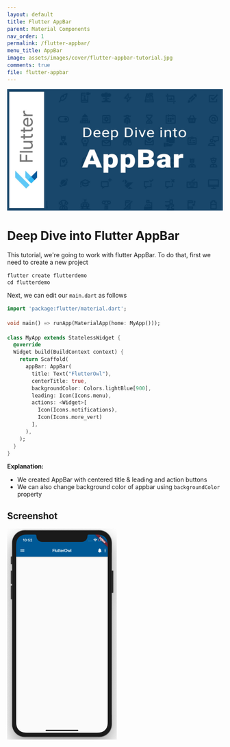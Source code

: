 ```yaml
---
layout: default
title: Flutter AppBar
parent: Material Components
nav_order: 1
permalink: /flutter-appbar/
menu_title: AppBar
image: assets/images/cover/flutter-appbar-tutorial.jpg
comments: true
file: flutter-appbar
---
```


<img src="assets/images/cover/flutter-appbar-tutorial.jpg">

# Deep Dive into Flutter AppBar 

This tutorial, we're going to work with flutter AppBar. To do that, first we need to create a new project

    flutter create flutterdemo
    cd flutterdemo

Next, we can edit our `main.dart` as follows

```dart
import 'package:flutter/material.dart';

void main() => runApp(MaterialApp(home: MyApp()));

class MyApp extends StatelessWidget {
  @override
  Widget build(BuildContext context) {
    return Scaffold(
      appBar: AppBar(
        title: Text("FlutterOwl"),
        centerTitle: true,
        backgroundColor: Colors.lightBlue[900],
        leading: Icon(Icons.menu),
        actions: <Widget>[
          Icon(Icons.notifications),
          Icon(Icons.more_vert)
        ],
      ),
    );
  }
}
```
**Explanation:**

- We created AppBar with centered title & leading and action buttons
- We can also change background color of appbar using `backgroundColor` property

## Screenshot

<img src="/assets/images/screenshots/components/flutter-appbar-example.png">